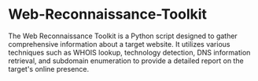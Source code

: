 # Web-Reconnaissance-Toolkit
The Web Reconnaissance Toolkit is a Python script designed to gather comprehensive information about a target website. It utilizes various techniques such as WHOIS lookup, technology detection, DNS information retrieval, and subdomain enumeration to provide a detailed report on the target's online presence.
